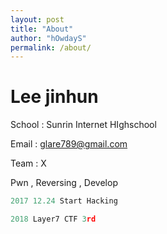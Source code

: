```yaml
---
layout: post
title: "About"
author: "hOwdayS"
permalink: /about/
---
```






<h1>Lee jinhun</h1>



School : Sunrin Internet HIghschool

Email : glare789@gmail.com

Team :  X

Pwn , Reversing , Develop




```python
2017 12.24 Start Hacking

2018 Layer7 CTF 3rd
```

